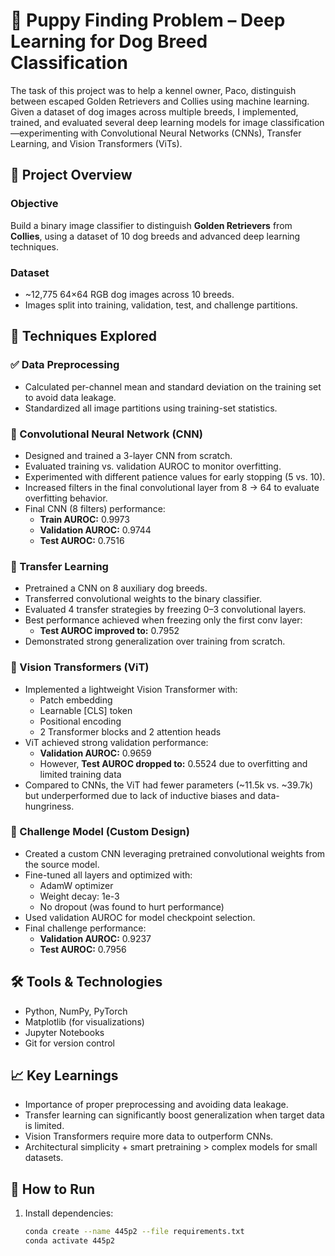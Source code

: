 # 🐶 Puppy Finding Problem – Deep Learning for Dog Breed Classification

The task of this project was to help a kennel owner, Paco, distinguish between escaped Golden Retrievers and Collies using machine learning. Given a dataset of dog images across multiple breeds, I implemented, trained, and evaluated several deep learning models for image classification—experimenting with Convolutional Neural Networks (CNNs), Transfer Learning, and Vision Transformers (ViTs).

## 📁 Project Overview

### Objective
Build a binary image classifier to distinguish **Golden Retrievers** from **Collies**, using a dataset of 10 dog breeds and advanced deep learning techniques.

### Dataset
- ~12,775 64×64 RGB dog images across 10 breeds.
- Images split into training, validation, test, and challenge partitions.

## 🧠 Techniques Explored

### ✅ Data Preprocessing
- Calculated per-channel mean and standard deviation on the training set to avoid data leakage.
- Standardized all image partitions using training-set statistics.

### 🧱 Convolutional Neural Network (CNN)
- Designed and trained a 3-layer CNN from scratch.
- Evaluated training vs. validation AUROC to monitor overfitting.
- Experimented with different patience values for early stopping (5 vs. 10).
- Increased filters in the final convolutional layer from 8 → 64 to evaluate overfitting behavior.
- Final CNN (8 filters) performance:
  - **Train AUROC:** 0.9973
  - **Validation AUROC:** 0.9744
  - **Test AUROC:** 0.7516

### 🔄 Transfer Learning
- Pretrained a CNN on 8 auxiliary dog breeds.
- Transferred convolutional weights to the binary classifier.
- Evaluated 4 transfer strategies by freezing 0–3 convolutional layers.
- Best performance achieved when freezing only the first conv layer:
  - **Test AUROC improved to:** 0.7952
- Demonstrated strong generalization over training from scratch.

### 🤖 Vision Transformers (ViT)
- Implemented a lightweight Vision Transformer with:
  - Patch embedding
  - Learnable [CLS] token
  - Positional encoding
  - 2 Transformer blocks and 2 attention heads
- ViT achieved strong validation performance:
  - **Validation AUROC:** 0.9659
  - However, **Test AUROC dropped to:** 0.5524 due to overfitting and limited training data
- Compared to CNNs, the ViT had fewer parameters (~11.5k vs. ~39.7k) but underperformed due to lack of inductive biases and data-hungriness.

### 🧪 Challenge Model (Custom Design)
- Created a custom CNN leveraging pretrained convolutional weights from the source model.
- Fine-tuned all layers and optimized with:
  - AdamW optimizer
  - Weight decay: 1e-3
  - No dropout (was found to hurt performance)
- Used validation AUROC for model checkpoint selection.
- Final challenge performance:
  - **Validation AUROC:** 0.9237
  - **Test AUROC:** 0.7956

## 🛠️ Tools & Technologies
- Python, NumPy, PyTorch
- Matplotlib (for visualizations)
- Jupyter Notebooks
- Git for version control

## 📈 Key Learnings
- Importance of proper preprocessing and avoiding data leakage.
- Transfer learning can significantly boost generalization when target data is limited.
- Vision Transformers require more data to outperform CNNs.
- Architectural simplicity + smart pretraining > complex models for small datasets.

## 🚀 How to Run
1. Install dependencies:
   ```bash
   conda create --name 445p2 --file requirements.txt
   conda activate 445p2
